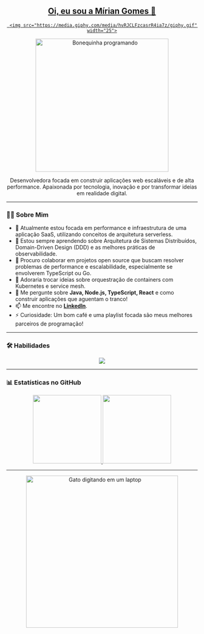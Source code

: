 <div align="center">
  <a href="https://github.com/miriangomes">
    
   ## Oi, eu sou a Mírian Gomes 👋
     <img src="https://media.giphy.com/media/hvRJCLFzcasrR4ia7z/giphy.gif" width="25">
  </a>
</div>

<div align="center">
  <img src="https://user-images.githubusercontent.com/73097560/115834477-dbab4500-a447-11eb-908a-139a6edaec5c.gif" width="350" alt="Bonequinha programando">
</div>

<div align="center">
  <p>Desenvolvedora focada em construir aplicações web escaláveis e de alta performance. Apaixonada por tecnologia, inovação e por transformar ideias em realidade digital.</p>
</div>

---

### 👩‍💻 Sobre Mim

- 🔭 Atualmente estou focada em performance e infraestrutura de uma aplicação SaaS, utilizando conceitos de arquitetura serverless.
- 🌱 Estou sempre aprendendo sobre Arquitetura de Sistemas Distribuídos, Domain-Driven Design (DDD) e as melhores práticas de observabilidade.
- 👯 Procuro colaborar em projetos open source que buscam resolver problemas de performance e escalabilidade, especialmente se envolverem TypeScript ou Go.
- 🤔 Adoraria trocar ideias sobre orquestração de containers com Kubernetes e service mesh.
- 💬 Me pergunte sobre **Java, Node.js, TypeScript, React** e como construir aplicações que aguentam o tranco!
- 📫 Me encontre no **[LinkedIn](https://www.linkedin.com/in/mírian-gomes)**.
- ⚡ Curiosidade: Um bom café e uma playlist focada são meus melhores parceiros de programação!

---

### 🛠️ Habilidades

<div align="center">
  <a href="https://skillicons.dev">
    <img src="https://skillicons.dev/icons?i=java,js,ts,react,nodejs,docker,aws,c,cpp,css,html" />
  </a>
</div>

---

### 📊 Estatísticas no GitHub

<div align="center">
  <a href="https://github.com/miriangomes">
    <img height="180em" src="https://github-readme-stats.vercel.app/api?username=miriangomes&show_icons=true&theme=dracula&include_all_commits=true&count_private=true"/>
    <img height="180em" src="https://github-readme-stats.vercel.app/api/top-langs/?username=miriangomes&layout=compact&langs_count=7&theme=dracula"/>
  </a>
</div>

---

<div align="center">
  <img src="https://media.tenor.com/Mv9zSAkI_aAAAAAC/cat-typing.gif" width="400" alt="Gato digitando em um laptop">
</div>
